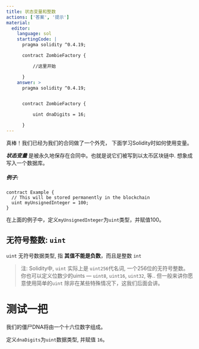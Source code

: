 ```yaml
---
title: 状态变量和整数
actions: ['答案', '提示']
material:
  editor:
    language: sol
    startingCode: |
      pragma solidity ^0.4.19;

      contract ZombieFactory {

          //这里开始

      }
    answer: >
      pragma solidity ^0.4.19;


      contract ZombieFactory {

          uint dnaDigits = 16;

      }
---
```


真棒！我们已经为我们的合同做了一个外壳， 下面学习Solidity时如何使用变量。

**_状态变量_** 是被永久地保存在合同中。也就是说它们被写到以太币区块链中. 想象成写入一个数据库。

##### 例子:
```
contract Example {
  // This will be stored permanently in the blockchain
  uint myUnsignedInteger = 100;
}
```

在上面的例子中，定义`myUnsignedInteger`为`uint`类型，并赋值100。

## 无符号整数: `uint`

`uint` 无符号数据类型, 指 **其值不能是负数**，而且是整数 `int`

> 注: Solidity中, `uint` 实际上是 `uint256`代名词, 一个256位的无符号整数。你也可以定义位数少的uints — `uint8`, `uint16`, `uint32`, 等.. 但一般来讲你愿意使用简单的`uint` 除非在某些特殊情况下，这我们后面会讲。

# 测试一把

我们的僵尸DNA将由一个十六位数字组成。

定义`dnaDigits`为`uint`数据类型, 并赋值 `16`。
